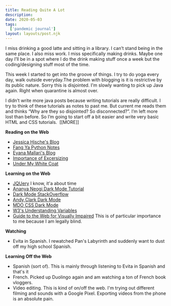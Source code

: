```yaml
---
title: Reading Quite A Lot
description: 
date: 2020-05-03
tags:
  ['pandemic journal']
layout: layouts/post.njk
---
```


I miss drinking a good latte and sitting in a library. I can’t stand being in the same place. I also miss work. I miss specifically making drinks. Maybe one day I’ll be in a spot where I do the drink making stuff once a week but the coding/designing stuff most of the time.

This week I started to get into the groove of things. I try to do yoga every day, walk outside everyday.The problem with blogging is it is restrictive by its public nature. Sorry this is disjointed. I'm slowly wanting to pick up Java again. Right when quarantine is almost over.

I didn’t write more java posts because writing tutorials are really difficult. I try to think of these tutorials as notes to past me. But current me reads them and thinks&nbsp;“Why are they so disjointed? So disconnected?”. I’m left more lost than before. So I’m going to start off a bit easier and write very basic HTML and CSS tutorials.&nbsp;
[[MORE]]

**Reading on the Web**

*   [Jessica Hische's Blog](%5Bhttp://jessicahische.is/thinkingthoughts%5D(http://jessicahische.is/thinkingthoughts))
*   [Fang Ya Python Notes](%5Bhttps://fangya18.com/category/data-science/python/%5D(https://fangya18.com/category/data-science/python/))
*   [Eyana Mallari's Blog](http://eyana.me/)
*   [Importance of Excersizing](https://happyturtlethings.net/exercise-against-depression/)
*   [Under My White Coat](https://undermywhitecoat.com/)

**Learning on the Web**

*   [JQUery](https://www.w3schools.com/jquery/default.asp) I know, it'a about time
*   [Ananya Neogi Dark Mode Tutorial](https://dev.to/ananyaneogi/create-a-dark-light-mode-switch-with-css-variables-34l8)
*   [Dark Mode StackOverflow](https://stackoverflow.com/questions/29720318/remembering-a-users-button-press)
*   [Andy Clark Dark Mode](https://stuffandnonsense.co.uk/blog/redesigning-your-product-and-website-for-dark-mode)
*   [MDO CSS Dark Mode](https://markdotto.com/2018/11/05/css-dark-mode/)
*   [W3's Understanding Variables](https://www.w3schools.com/css/css3_variables.asp)
*   [Guide to the Web for Visually Impaired](https://www.w3.org/TR/low-vision-needs/#introduction) This is of particular importance to me because I am legally blind.

**Watching**

*   Evita in Spanish. I rewatched Pan's Labyrinth and suddenly want to dust off my high school Spanish.

**Learning Off the Web**

*   Spanish (sort of). This is mainly through listening to Evita in Spanish and that's it
*   French. Picked up Duolingo again and am watching a ton of French book vloggers.
*   Video editing. This is kind of on/off the web. I'm trying out different filming and sounds with a Google Pixel. Exporting videos from the phone is an absolute pain.